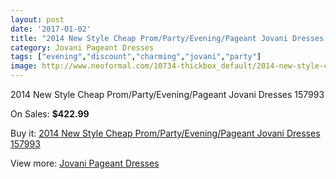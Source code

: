 ```yaml
---
layout: post
date: '2017-01-02'
title: "2014 New Style Cheap Prom/Party/Evening/Pageant Jovani Dresses  157993"
category: Jovani Pageant Dresses
tags: ["evening","discount","charming","jovani","party"]
image: http://www.neoformal.com/10734-thickbox_default/2014-new-style-cheap-prom-party-evening-pageant-jovani-dresses-157993.jpg
---
```

2014 New Style Cheap Prom/Party/Evening/Pageant Jovani Dresses  157993

On Sales: **$422.99**
<a href="https://www.neoformal.com/en/jovani-pageant-dresses-2014/3778-2014-new-style-cheap-prom-party-evening-pageant-jovani-dresses-157993.html"><amp-img layout="responsive" width="600" height="600" src="//www.neoformal.com/10734-thickbox_default/2014-new-style-cheap-prom-party-evening-pageant-jovani-dresses-157993.jpg" alt="2014 New Style Cheap Prom/Party/Evening/Pageant Jovani Dresses  157993 0" /></a>
<a href="https://www.neoformal.com/en/jovani-pageant-dresses-2014/3778-2014-new-style-cheap-prom-party-evening-pageant-jovani-dresses-157993.html"><amp-img layout="responsive" width="600" height="600" src="//www.neoformal.com/10735-thickbox_default/2014-new-style-cheap-prom-party-evening-pageant-jovani-dresses-157993.jpg" alt="2014 New Style Cheap Prom/Party/Evening/Pageant Jovani Dresses  157993 1" /></a>

Buy it: [2014 New Style Cheap Prom/Party/Evening/Pageant Jovani Dresses  157993](https://www.neoformal.com/en/jovani-pageant-dresses-2014/3778-2014-new-style-cheap-prom-party-evening-pageant-jovani-dresses-157993.html "2014 New Style Cheap Prom/Party/Evening/Pageant Jovani Dresses  157993")

View more: [Jovani Pageant Dresses](https://www.neoformal.com/en/51-jovani-pageant-dresses-2014 "Jovani Pageant Dresses")